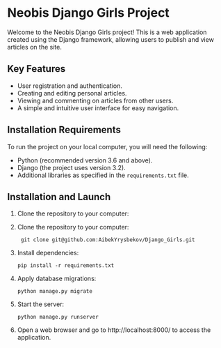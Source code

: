 # Neobis Django Girls Project

Welcome to the Neobis Django Girls project! This is a web application created using the Django framework, allowing users to publish and view articles on the site.

## Key Features

- User registration and authentication.
- Creating and editing personal articles.
- Viewing and commenting on articles from other users.
- A simple and intuitive user interface for easy navigation.

## Installation Requirements

To run the project on your local computer, you will need the following:

- Python (recommended version 3.6 and above).
- Django (the project uses version 3.2).
- Additional libraries as specified in the `requirements.txt` file.

## Installation and Launch

1. Clone the repository to your computer:


1. Clone the repository to your computer:
    
        git clone git@github.com:AibekYrysbekov/Django_Girls.git

2. Install dependencies:
         
       pip install -r requirements.txt

3. Apply database migrations:
    
       python manage.py migrate

4. Start the server:
      
       python manage.py runserver

5. Open a web browser and go to http://localhost:8000/ to access the application.

